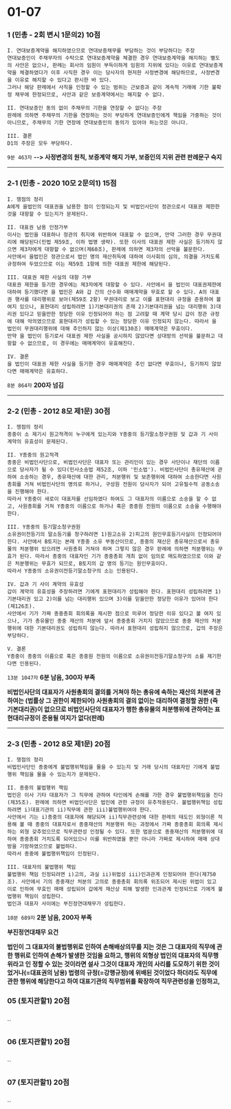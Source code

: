 # 01-07

### 1 (민총 - 2회 변시 1문의2) 10점

```
I. 연대보증계약을 해지하였으므로 연대보증채무를 부담하는 것이 부당하다는 주장
연대보증인이 주채무자의 수탁으로 연대보증계약을 체결한 경우 연대보증계약을 해지하는 별도의 사안은 없으나, 판례는 회사의 임원이 부득이하게 임원의 지위에 있다는 이유로 연대보증계약을 체결하였다가 이후 사직한 경우 이는 당사자의 현저한 사정변경에 해당하므로, 사정변경을 이유로 해지할 수 있다고 판시한 바 있다.
그러나 해당 판례에서 사직을 인정할 수 있는 범위는 근보증과 같이 계속적 거래에 기한 불확정 채무에 한정되므로, 사안과 같은 보증계약에서는 해지할 수 없다.

II. 연대보증인 동의 없이 주채무의 기한을 연장할 수 없다는 주장
판례에 의하면 주채무의 기한을 연장하는 것이 부당하게 연대보증인에게 책임을 가중하는 것이 아니므로, 주채무의 기한 연장에 연대보증인의 동의가 있어야 하는것은 아니다.

III. 결론
D1의 주장은 모두 부당하다.
```

`9분 463자`  **--> 사정변경의 원칙, 보증계약 해지 가부, 보증인의 지위 관련 판례문구 숙지**

---

### 2-1 (민총 - 2020 10모 2문의1) 15점

```
I. 쟁점의 정리
A에게 을법인의 대표권을 남용한 점이 인정되는지 및 비법인사단이 정관으로서 대표권 제한한 것을 대항할 수 있는지가 문제된다.

II. 대표권 남용 인정가부
이사는 법인을 대표하나 정관의 취지에 위반하여 대표할 수 없으며, 만약 그러한 경우 무권대리에 해당된다(민법 제59조, 이하 법명 생략). 또한 이사의 대표권 제한 사실은 등기하지 않으면 제3자에게 대항할 수 없으며(제60조), 판례에 의하면 제3자의 선악을 불문한다.
사안에서 을법인은 정관으로서 법인 명의 재산취득에 대하여 이사회의 심의, 의결을 거치도록 규정하여 두었으므로 이는 제59조 1항에 의한 대표권 제한에 해당된다.

III. 대표권 제한 사실의 대항 가부
대표권 제한을 등기한 경우에는 제3자에게 대항할 수 있다. 사안에서 을 법인이 대표권제한에 대하여 등기했다면 을 법인은 A와 갑 간의 산수화 매매계약을 무효로 할 수 있다. A의 대표권 행사를 대리행위로 보아(제59조 2항) 무권대리로 보고 이를 표현대리 규정을 준용하여 볼 여지 있으나, 표현대리 성립하려면 1)기본대리권의 존재 2)기본대리권을 넘는 대리행위 3)대리권 있다고 믿을만한 정당한 이유 인정되어야 하는 점 고려할 때 계약 당시 갑이 정관 규정에 대해 악의였으므로 표현대리가 성립할 수 있는 정당한 이유 인정되지 않는다. 따라서 을 법인이 무권대리행위에 대해 추인하지 않는 이상(제130조) 매매계약은 무효이다.
만약 을 법인이 등기로서 대표권 제한 사실을 공시하지 않았다면 상대방의 선악을 불문하고 대항할 수 없으므로, 이 경우에는 매매계약이 유효해진다.

IV. 결론
을 법인이 대표권 제한 사실을 등기한 경우 매매계약은 추인 없다면 무효이나, 등기하지 않았다면 매매계약은 유효하다.
```

`8분 864자` **200자 넘김**

---

### 2-2 (민총 - 2012 8모 제1문) 30점

```
I. 쟁점의 정리
종중이 소 제기시 원고적격이 누구에게 있는지와 Y종중의 등기말소청구권원 및 갑과 기 사이 계약의 유효성이 문제된다.

II. Y종중의 원고적격
종중은 비법인사단으로, 비법인사단은 대표자 또는 관리인이 있는 경우 사단이나 재단의 이름으로 당사자가 될 수 있다(민사소송법 제52조, 이하 '민소법'). 비법인사단이 총유재산에 관하여 소송하는 경우, 총유재산에 대한 관리, 처분행위 및 보존행위에 대하여 소송한다면 사원총회를 거쳐 비법인사단의 명의로 하거나, 구성원 전원이 당사자가 되어 고유필수적 공동소송을 진행해야 한다.
따라서 Y종중이 새로이 대표자를 선임하였다 하여도 그 대표자의 이름으로 소송을 할 수 없고, 사원총회를 거쳐 Y종중의 이름으로 하거나 혹은 종중원 전원의 이름으로 소송을 수행해야 한다.

III. Y종중의 등기말소청구권원
소유권이전등기의 말소등기를 청구하려면 1)원고소유 2)피고의 원인무효등기사실이 인정되어야 한다. 사안에서 B토지는 본래 Y종중 소유 부동산이므로, 종중의 재산은 총유재산으로서 총유물의 처분행위 있으려면 사원총회 거쳐야 하며 그렇지 않은 경우 판례에 의하면 처분행위는 무효가 된다. 따라서 종중의 대표자인 기가 종중총회 개최 없이 임의로 매도하였으므로 이와 같은 처분행위는 무효가 되므로, B토지의 갑 명의 등기는 원인무효이다.
따라서 Y종중의 소유권이전등기말소청구의 소는 인용된다.

IV. 갑과 기 사이 계약의 유효성
갑이 계약의 유효성을 주장하려면 기에게 표현대리가 성립해야 한다. 표현대리 성립하려면 1)기본대리권 있고 2)이를 넘는 대리행위 있으며 3)이를 믿을만한 정당한 이유가 있어야 한다(제126조). 
사안에서 기가 가짜 종중총회 회의록을 제시한 점으로 미루어 정당한 이유 있다고 볼 여지 있으나, 기가 총유물인 종중 재산의 처분에 앞서 종중총회 거치지 않았으므로 종중 재산의 처분행위에 대한 기본대리권도 성립하지 않는다. 따라서 표현대리 성립하지 않으므로, 갑의 주장은 부당하다.

V. 결론
Y종중이 종중의 이름으로 혹은 종중원 전원의 이름으로 소유권이전등기말소청구의 소를 제기한다면 인용된다.
```

`13분 1047자` **6분 남음, 300자 부족**

**비법인사단의 대표자가 사원총회의 결의를 거쳐야 하는 총유에 속하는 재산의 처분에 관하여는 (법률상 그 권한이 제한되어) 사원총회의 결의 없이는 대리하여 결정할 권한 (즉 기본대리권)이 없으므로 비법인사단의 대표자가 행한 총유물의 처분행위에 관하여는 표현대리규정이 준용될 여지가 없다(판례)**

---

### 2-3 (민총 - 2012 8모 제1문) 20점

```
I. 쟁점의 정리
비법인사단인 종중에게 불법행위책임을 물을 수 있는지 및 거래 당시의 대표자인 기에게 불법행위 책임을 물을 수 있는지가 문제된다.

II. 종중의 불법행위 책임
법인은 이사 기타 대표자가 그 직무에 관하여 타인에게 손해를 가한 경우 불법행위책임을 진다(제35조). 판례에 의하면 비법인사단은 법인에 관한 규정이 유추적용된다. 불법행위책임 성립하려면 i)대표기관의 ii)직무에 관한 iii)불법행위여야 한다. 
사안에서 기는 i)종중의 대표자에 해당되며 ii)직무관련성에 대한 판례의 태도인 외형이론 적용해 볼 때 종중의 대표자로서 종중재산의 처분행위 하는 과정에서 가짜 종중총회 회의록 제시하는 외형 갖추었으므로 직무관련성 인정될 수 있다. 또한 법문으로 종중재산의 처분행위에 대하여 종중총회 거치도록 되어있으나 이를 위반하였을 뿐만 아니라 가짜로 제시하여 매매 상대방을 기망하였으므로 불법하다.
따라서 종중에 불법행위책임이 인정된다.

III. 대표자의 불법행위 책임
불법행위 책임 인정되려면 i)고의, 과실 ii)위법성 iii)인과관계 인정되어야 한다(제750조). 사안에서 기의 종중재산 처분의 고의로 종중총회 회의록 위조되어 제시된 위법이 있고 이로 인하여 무효인 매매 성립되어 갑에게 재산상 피해 발생한 인과관계 인정되므로 기에게 불법행위 책임이 성립한다.
법인과 대표자 사이에는 부진정연대채무가 성립한다.
```

`10분 689자` **2분 남음, 200자 부족**

**부진정연대채무 요건**

**법인이 그 대표자의 불법행위로 인하여 손해배상의무를 지는 것은 그 대표자의 직무에 관한 행위로 인하여 손해가 발생한 것임을 요하고, 행위의 외형상 법인의 대표자의 직무행위라고 인 정할 수 있는 것이라면 설사 그것이 대표자 개인의 사리를 도모하기 위한 것이었거나(=대표권의 남용) 법령의 규정(=강행규정)에 위배된 것이었다 하더라도 직무에 관한 행위에 해당한다고 하여 대표기관의 직무범위를 확장하여 직무관련성을 인정하고,**

### 05 (토지관할1) 20점

```
```

``

### 06 (토지관할1) 20점

```
```

``

### 07 (토지관할1) 20점

```
```

``
